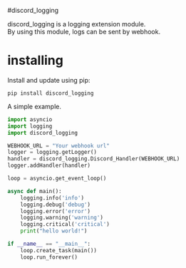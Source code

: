 #discord_logging

discord_logging is a logging extension module.  
By using this module, logs can be sent by webhook.  

# installing  
Install and update using pip:

`pip install discord_logging`  

A simple example.  
```python
import asyncio
import logging
import discord_logging

WEBHOOK_URL = "Your webhook url"
logger = logging.getLogger()
handler = discord_logging.Discord_Handler(WEBHOOK_URL)
logger.addHandler(handler)

loop = asyncio.get_event_loop()

async def main():
    logging.info('info')
    logging.debug('debug')
    logging.error('error')
    logging.warning('warning')
    logging.critical('critical')
    print("hello world!")

if __name__ == "__main__":
    loop.create_task(main())
    loop.run_forever()
```
